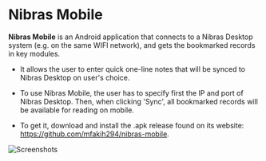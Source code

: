 # Nibras Mobile

**Nibras Mobile** is an Android application that connects to a Nibras Desktop system (e.g. on the same WIFI network), and gets the bookmarked records in key modules.

* It allows the user to enter quick one-line notes that will be synced to Nibras Desktop on user's choice.


* To use Nibras Mobile, the user has to specify first the IP and port of Nibras Desktop. Then, when clicking 'Sync', all bookmarked records will be available for reading on mobile.

* To get it, download and install the .apk release found on its website: 
https://github.com/mfakih294/nibras-mobile.

![Screenshots](http://khuta.org/nibras-doc/images/nibras-mobile-homepage.jpg)